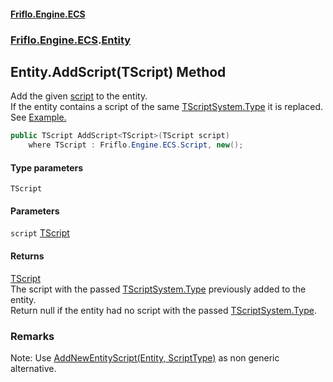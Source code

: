 #### [Friflo.Engine.ECS](index.md 'index')
### [Friflo.Engine.ECS](Friflo.Engine.ECS.md 'Friflo.Engine.ECS').[Entity](Entity.md 'Friflo.Engine.ECS.Entity')

## Entity.AddScript<TScript>(TScript) Method

Add the given [script](Entity.AddScript_TScript_(TScript).md#Friflo.Engine.ECS.Entity.AddScript_TScript_(TScript).script 'Friflo.Engine.ECS.Entity.AddScript<TScript>(TScript).script') to the entity.<br/>
            If the entity contains a script of the same [TScript](Entity.AddScript_TScript_(TScript).md#Friflo.Engine.ECS.Entity.AddScript_TScript_(TScript).TScript 'Friflo.Engine.ECS.Entity.AddScript<TScript>(TScript).TScript')[System.Type](https://docs.microsoft.com/en-us/dotnet/api/System.Type 'System.Type') it is replaced.<br/>
            See <a href="https://github.com/friflo/Friflo.Json.Fliox/blob/main/Engine/README.md#script">Example.</a>

```csharp
public TScript AddScript<TScript>(TScript script)
    where TScript : Friflo.Engine.ECS.Script, new();
```
#### Type parameters

<a name='Friflo.Engine.ECS.Entity.AddScript_TScript_(TScript).TScript'></a>

`TScript`
#### Parameters

<a name='Friflo.Engine.ECS.Entity.AddScript_TScript_(TScript).script'></a>

`script` [TScript](Entity.AddScript_TScript_(TScript).md#Friflo.Engine.ECS.Entity.AddScript_TScript_(TScript).TScript 'Friflo.Engine.ECS.Entity.AddScript<TScript>(TScript).TScript')

#### Returns
[TScript](Entity.AddScript_TScript_(TScript).md#Friflo.Engine.ECS.Entity.AddScript_TScript_(TScript).TScript 'Friflo.Engine.ECS.Entity.AddScript<TScript>(TScript).TScript')  
The script with the passed [TScript](Entity.AddScript_TScript_(TScript).md#Friflo.Engine.ECS.Entity.AddScript_TScript_(TScript).TScript 'Friflo.Engine.ECS.Entity.AddScript<TScript>(TScript).TScript')[System.Type](https://docs.microsoft.com/en-us/dotnet/api/System.Type 'System.Type') previously added to the entity.<br/>
Return null if the entity had no script with the passed [TScript](Entity.AddScript_TScript_(TScript).md#Friflo.Engine.ECS.Entity.AddScript_TScript_(TScript).TScript 'Friflo.Engine.ECS.Entity.AddScript<TScript>(TScript).TScript')[System.Type](https://docs.microsoft.com/en-us/dotnet/api/System.Type 'System.Type').

### Remarks
Note: Use [AddNewEntityScript(Entity, ScriptType)](EntityUtils.AddNewEntityScript(Entity,ScriptType).md 'Friflo.Engine.ECS.EntityUtils.AddNewEntityScript(Friflo.Engine.ECS.Entity, Friflo.Engine.ECS.ScriptType)') as non generic alternative.